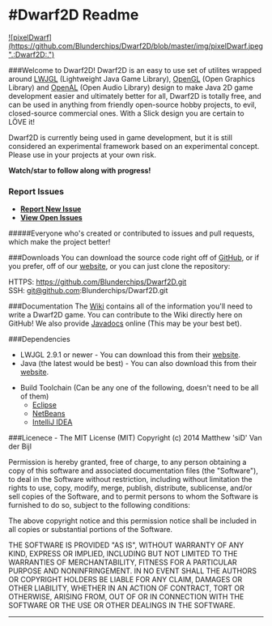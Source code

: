 #Dwarf2D Readme
=======

<a href='http://95.85.60.226'>
  ![pixelDwarf](https://github.com/Blunderchips/Dwarf2D/blob/master/img/pixelDwarf.jpeg ".:Dwarf2D:.")
</a>


###Welcome to Dwarf2D!
Dwarf2D is an easy to use set of utilites wrapped around <a href='http://lwjgl.org/' title='lwjgl.org'>LWJGL</a> (Lightweight Java Game Library), <a href='http://www.opengl.org/' title='openGL.org'>OpenGL</a> (Open Graphics Library)  and <a href='http://OpenAl.org/' title='openAl.org'>OpenAL</a> (Open Audio Library) design to make Java 2D game development easier and ultimately better for all, Dwarf2D is totally free, and can be used in anything from friendly open-source hobby projects, to evil, closed-source commercial ones. With a Slick design you are certain to LÖVE it!

Dwarf2D is currently being used in game development, but it is still considered an experimental framework based on an experimental concept. Please use in your projects at your own risk.

**Watch/star to follow along with progress!**

### Report Issues

- **[Report New Issue](https://github.com/Blunderchips/Dwarf2D/issues/new )**
- **[View Open Issues](https://github.com/Blunderchips/Dwarf2D/issues )**

#####Everyone who's created or contributed to issues and pull requests, which make the project better!

###Downloads
You can download the source code right off of <a href='https://github.com/Blunderchips/Dwarf2D/archive/master.zip' title='download'>GitHub</a>, or if you prefer, off of our <a href='http://95.85.60.226/downloads.php' title='Download!'>website</a>, or you can just clone the repository:

HTTPS: https://github.com/Blunderchips/Dwarf2D.git <br/>
SSH: git@github.com:Blunderchips/Dwarf2D.git <br/>


###Documentation
The [Wiki](https://github.com/Blunderchips/Dwarf2D/wiki "wiki") contains all of the information you'll need to write a 
Dwarf2D game. You can contribute to the Wiki directly here on GitHub!
We also provide [Javadocs](http://95.85.60.226/javadoc/ "javadoc") online (This may be your best bet).

###Dependencies
* LWJGL 2.9.1 or newer - You can download this from their <a href='http://lwjgl.org/download.php' title='lwjgl.org'>website</a>.
* Java (the latest would be best) - You can also download this from their <a href='https://www.java.com/en/download/' title='java.com/en/download/'>website</a>.
- Build Toolchain (Can be any one of the following, doesn't need to be all of them)
	- [Eclipse](http://eclipse.org/ "eclipse.org")
	- [NetBeans](https://netbeans.org/ "netbeans.org")
	- [IntelliJ IDEA](http://www.jetbrains.com/idea/ "jetbrains.com/idea/")


###Licenece - The MIT License (MIT)
Copyright (c) 2014 Matthew 'siD' Van der Bijl

Permission is hereby granted, free of charge, to any person obtaining a copy
of this software and associated documentation files (the "Software"), to deal
in the Software without restriction, including without limitation the rights
to use, copy, modify, merge, publish, distribute, sublicense, and/or sell
copies of the Software, and to permit persons to whom the Software is
furnished to do so, subject to the following conditions:

The above copyright notice and this permission notice shall be included in all
copies or substantial portions of the Software.

THE SOFTWARE IS PROVIDED "AS IS", WITHOUT WARRANTY OF ANY KIND, EXPRESS OR
IMPLIED, INCLUDING BUT NOT LIMITED TO THE WARRANTIES OF MERCHANTABILITY,
FITNESS FOR A PARTICULAR PURPOSE AND NONINFRINGEMENT. IN NO EVENT SHALL THE
AUTHORS OR COPYRIGHT HOLDERS BE LIABLE FOR ANY CLAIM, DAMAGES OR OTHER
LIABILITY, WHETHER IN AN ACTION OF CONTRACT, TORT OR OTHERWISE, ARISING FROM,
OUT OF OR IN CONNECTION WITH THE SOFTWARE OR THE USE OR OTHER DEALINGS IN THE
SOFTWARE.

***
